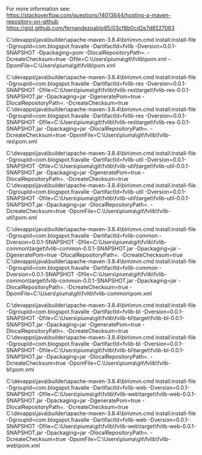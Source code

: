For more information see:
https://stackoverflow.com/questions/14013644/hosting-a-maven-repository-on-github
https://gist.github.com/fernandezpablo85/03cf8b0cd2e7d8527063

C:\devapps\java\builder\apache-maven-3.8.4\bin\mvn.cmd install:install-file -DgroupId=com.blogspot.fravalle -DartifactId=fvlib -Dversion=0.0.1-SNAPSHOT -Dpackaging=pom -DlocalRepositoryPath=. -DcreateChecksum=true -Dfile=C:\Users\piuma\git\fvlib\pom.xml -DpomFile=C:\Users\piuma\git\fvlib\pom.xml

C:\devapps\java\builder\apache-maven-3.8.4\bin\mvn.cmd install:install-file -DgroupId=com.blogspot.fravalle -DartifactId=fvlib-res -Dversion=0.0.1-SNAPSHOT -Dfile=C:\Users\piuma\git\fvlib\fvlib-res\target\fvlib-res-0.0.1-SNAPSHOT.jar -Dpackaging=jar -DgeneratePom=true -DlocalRepositoryPath=.  -DcreateChecksum=true
C:\devapps\java\builder\apache-maven-3.8.4\bin\mvn.cmd install:install-file -DgroupId=com.blogspot.fravalle -DartifactId=fvlib-res -Dversion=0.0.1-SNAPSHOT -Dfile=C:\Users\piuma\git\fvlib\fvlib-res\target\fvlib-res-0.0.1-SNAPSHOT.jar -Dpackaging=jar -DlocalRepositoryPath=. -DcreateChecksum=true -DpomFile=C:\Users\piuma\git\fvlib\fvlib-res\pom.xml


C:\devapps\java\builder\apache-maven-3.8.4\bin\mvn.cmd install:install-file -DgroupId=com.blogspot.fravalle -DartifactId=fvlib-util -Dversion=0.0.1-SNAPSHOT -Dfile=C:\Users\piuma\git\fvlib\fvlib-util\target\fvlib-util-0.0.1-SNAPSHOT.jar -Dpackaging=jar -DgeneratePom=true -DlocalRepositoryPath=.  -DcreateChecksum=true
C:\devapps\java\builder\apache-maven-3.8.4\bin\mvn.cmd install:install-file -DgroupId=com.blogspot.fravalle -DartifactId=fvlib-util -Dversion=0.0.1-SNAPSHOT -Dfile=C:\Users\piuma\git\fvlib\fvlib-util\target\fvlib-util-0.0.1-SNAPSHOT.jar -Dpackaging=jar -DlocalRepositoryPath=. -DcreateChecksum=true -DpomFile=C:\Users\piuma\git\fvlib\fvlib-util\pom.xml


C:\devapps\java\builder\apache-maven-3.8.4\bin\mvn.cmd install:install-file -DgroupId=com.blogspot.fravalle -DartifactId=fvlib-common -Dversion=0.0.1-SNAPSHOT -Dfile=C:\Users\piuma\git\fvlib\fvlib-common\target\fvlib-common-0.0.1-SNAPSHOT.jar -Dpackaging=jar -DgeneratePom=true -DlocalRepositoryPath=.  -DcreateChecksum=true
C:\devapps\java\builder\apache-maven-3.8.4\bin\mvn.cmd install:install-file -DgroupId=com.blogspot.fravalle -DartifactId=fvlib-common -Dversion=0.0.1-SNAPSHOT -Dfile=C:\Users\piuma\git\fvlib\fvlib-common\target\fvlib-common-0.0.1-SNAPSHOT.jar -Dpackaging=jar -DlocalRepositoryPath=. -DcreateChecksum=true -DpomFile=C:\Users\piuma\git\fvlib\fvlib-common\pom.xml



C:\devapps\java\builder\apache-maven-3.8.4\bin\mvn.cmd install:install-file -DgroupId=com.blogspot.fravalle -DartifactId=fvlib-bl -Dversion=0.0.1-SNAPSHOT -Dfile=C:\Users\piuma\git\fvlib\fvlib-bl\target\fvlib-bl-0.0.1-SNAPSHOT.jar -Dpackaging=jar -DgeneratePom=true -DlocalRepositoryPath=.  -DcreateChecksum=true
C:\devapps\java\builder\apache-maven-3.8.4\bin\mvn.cmd install:install-file -DgroupId=com.blogspot.fravalle -DartifactId=fvlib-bl -Dversion=0.0.1-SNAPSHOT -Dfile=C:\Users\piuma\git\fvlib\fvlib-bl\target\fvlib-bl-0.0.1-SNAPSHOT.jar -Dpackaging=jar -DlocalRepositoryPath=. -DcreateChecksum=true -DpomFile=C:\Users\piuma\git\fvlib\fvlib-bl\pom.xml


C:\devapps\java\builder\apache-maven-3.8.4\bin\mvn.cmd install:install-file -DgroupId=com.blogspot.fravalle -DartifactId=fvlib-web -Dversion=0.0.1-SNAPSHOT -Dfile=C:\Users\piuma\git\fvlib\fvlib-web\target\fvlib-web-0.0.1-SNAPSHOT.jar -Dpackaging=jar -DgeneratePom=true -DlocalRepositoryPath=.  -DcreateChecksum=true
C:\devapps\java\builder\apache-maven-3.8.4\bin\mvn.cmd install:install-file -DgroupId=com.blogspot.fravalle -DartifactId=fvlib-web -Dversion=0.0.1-SNAPSHOT -Dfile=C:\Users\piuma\git\fvlib\fvlib-web\target\fvlib-web-0.0.1-SNAPSHOT.jar -Dpackaging=jar -DlocalRepositoryPath=. -DcreateChecksum=true -DpomFile=C:\Users\piuma\git\fvlib\fvlib-web\pom.xml
